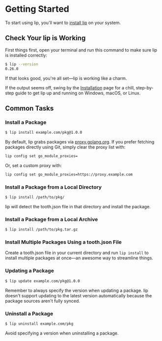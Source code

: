 # Getting Started

To start using lip, you'll want to [install lip](./installation.md) on your system.

## Check Your lip is Working

First things first, open your terminal and run this command to make sure lip is installed correctly:

```bash
$ lip --version
0.26.0
```

If that looks good, you're all set—lip is working like a charm.

If the output seems off, swing by the [Installation](./installation.md) page for a chill, step-by-step guide to get lip up and running on Windows, macOS, or Linux.

## Common Tasks

### Install a Package

```bash
$ lip install example.com/pkg@1.0.0
```

By default, lip grabs packages via [proxy.golang.org](https://proxy.golang.org). If you prefer fetching packages directly using Git, simply clear the proxy list with:
  
```bash
lip config set go_module_proxies=
```

Or, set a custom proxy with:

```bash
lip config set go_module_proxies=https://proxy.example.com
```

### Install a Package from a Local Directory

```bash
$ lip install /path/to/pkg/
```

lip will detect the tooth.json file in that directory and install the package.

### Install a Package from a Local Archive

```bash
$ lip install /path/to/pkg.tar.gz
```

### Install Multiple Packages Using a tooth.json File

Create a tooth.json file in your current directory and run `lip install` to install multiple packages at once—an awesome way to streamline things.

### Updating a Package

```bash
$ lip update example.com/pkg@1.0.0
```

Remember to always specify the version when updating a package. lip doesn't support updating to the latest version automatically because the package sources aren't fully synced.

### Uninstall a Package

```bash
$ lip uninstall example.com/pkg
```

Avoid specifying a version when uninstalling a package.
